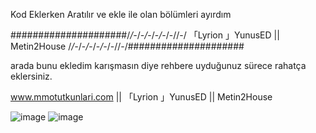 Kod Eklerken Aratılır ve ekle ile olan bölümleri ayırdım 

#####################/*/-*/-*/*-/-*/-*/-//-/ 「Lyrion 」YunusED || Metin2House /*/-*/-*/*-/-*/-*/-//-/#####################


arada bunu ekledim karışmasın diye rehbere uyduğunuz sürece rahatça eklersiniz.

www.mmotutkunlari.com || 「Lyrion 」YunusED || Metin2House


![image](https://github.com/user-attachments/assets/5622e85c-c25e-4f2b-ac6b-fbc585cd8a5b)
![image](https://github.com/user-attachments/assets/9ffa7c44-f872-4b4e-8e9d-09431002e6dd)
